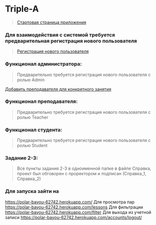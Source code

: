 # Triple-A

> [Стартовая страница приложения](http://127.0.0.1:8000/)

### Для взаимодействия с системой требуется предварительная регистрация нового пользователя

> [Регистрация нового пользователя](http://127.0.0.1:8000/register/)

### Функционал администратора:

> Предварительно требуется регистрация нового пользователя с ролью Admin

[Добавить преподавателя для конкретного занятия ](http://127.0.0.1:8000/add-teacher-to-lesson/)

### Функционал преподавателя:

> Предварительно требуется регистрация нового пользователя с ролью Teacher

### Функционал студента:

> Предварительно требуется регистрация нового пользователя с ролью Student

### Задание 2-3:

> Все пункты задания 2-3 в одноименной папке в файле Справка, проект был обговорен с проректором и подписан (Справка_1, Справка_2)

### Для запуска зайти на

https://polar-bayou-62742.herokuapp.com/
Для просмотра пар https://polar-bayou-62742.herokuapp.com/lessons
Для фильтрации https://polar-bayou-62742.herokuapp.com/filter
Для выхода из учетной записи https://polar-bayou-62742.herokuapp.com/accounts/logout/
